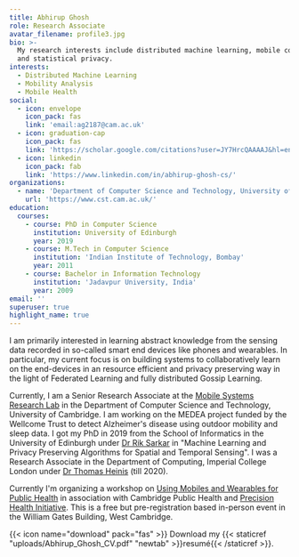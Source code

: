 ```yaml
---
title: Abhirup Ghosh
role: Research Associate
avatar_filename: profile3.jpg
bio: >-
  My research interests include distributed machine learning, mobile computing
  and statistical privacy.
interests:
  - Distributed Machine Learning
  - Mobility Analysis
  - Mobile Health
social:
  - icon: envelope
    icon_pack: fas
    link: 'email:ag2187@cam.ac.uk'
  - icon: graduation-cap
    icon_pack: fas
    link: 'https://scholar.google.com/citations?user=JY7HrcQAAAAJ&hl=en'
  - icon: linkedin
    icon_pack: fab
    link: 'https://www.linkedin.com/in/abhirup-ghosh-cs/'
organizations:
  - name: 'Department of Computer Science and Technology, University of Cambridge'
    url: 'https://www.cst.cam.ac.uk/'
education:
  courses:
    - course: PhD in Computer Science
      institution: University of Edinburgh
      year: 2019
    - course: M.Tech in Computer Science
      institution: 'Indian Institute of Technology, Bombay'
      year: 2011
    - course: Bachelor in Information Technology
      institution: 'Jadavpur University, India'
      year: 2009
email: ''
superuser: true
highlight_name: true
---
```


I am primarily interested in learning abstract knowledge from the sensing data recorded in so-called smart end devices like phones and wearables. In particular, my current focus is on building systems to collaboratively learn on the end-devices in an resource efficient and privacy preserving way in the light of Federated Learning and fully distributed Gossip Learning.

Currently, I am a Senior Research Associate at the [Mobile Systems Research Lab](https://mobile-systems.cl.cam.ac.uk/index.html) in the Department of Computer Science and Technology, University of Cambridge. I am working on the MEDEA project funded by the Wellcome Trust to detect Alzheimer's disease using outdoor mobility and sleep data. I got my PhD in 2019 from the School of Informatics in the University of Edinburgh under [Dr Rik Sarkar](http://homepages.inf.ed.ac.uk/rsarkar/) in "Machine Learning and Privacy Preserving Algorithms for Spatial and Temporal Sensing". I was a Research Associate in the Department of Computing, Imperial College London under [Dr Thomas Heinis](http://wp.doc.ic.ac.uk/theinis/) (till 2020).

Currently I'm organizing a workshop on [Using Mobiles and Wearables for Public Health](https://www.cph.cam.ac.uk/events/using-mobiles-and-wearables-public-health) in association with Cambridge Public Health and [Precision Health Initiative](https://www.precisionhealth.cam.ac.uk/). This is a free but pre-registration based in-person event in the William Gates Building, West Cambridge.

{{< icon name="download" pack="fas" >}} Download my {{< staticref "uploads/Abhirup_Ghosh_CV.pdf" "newtab" >}}resumé{{< /staticref >}}.

